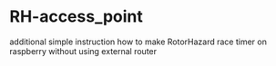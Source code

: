 # RH-access_point
additional simple instruction how to make RotorHazard race timer on raspberry without using external router
